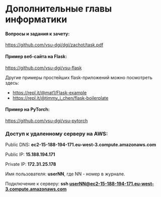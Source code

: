 # Дополнительные главы информатики

#### Вопросы и задания к зачету: 
https://github.com/vsu-dgi/dgi/zachot/task.pdf

#### Пример веб-сайта на Flask: 

https://github.com/vsu-dgi/vsu-flask

Другие примеры простейших flask-приложений можно посмотреть здесь:
- https://repl.it/@mat1/Flask-example
- https://repl.it/@timmy_i_chen/flask-boilerplate


#### Пример на PyTorch: 

https://github.com/vsu-dgi/vsu-pytorch




### Доступ к удаленному серверу на AWS:

Public DNS:  **ec2-15-188-194-171.eu-west-3.compute.amazonaws.com**

Public IP:  **15.188.194.171**

Private IP: **172.31.25.178**


Имя пользователя: **userNN**, где NN - номер в журнале.

Подключение к серверу: **ssh userNN@ec2-15-188-194-171.eu-west-3.compute.amazonaws.com**


